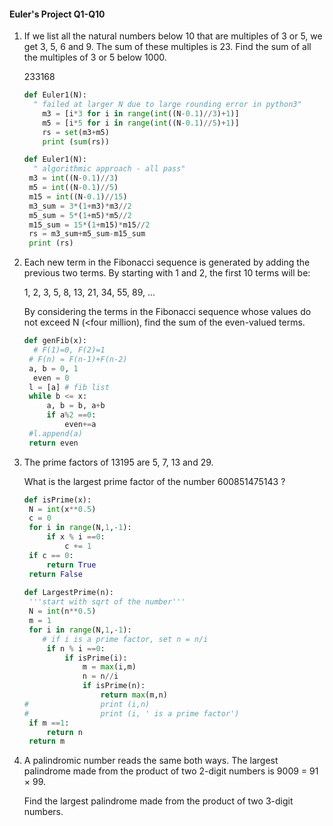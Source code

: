 #### Euler's Project Q1-Q10

1. If we list all the natural numbers below 10 that are multiples of 3 or 5, we get 3, 5, 6 and 9. The sum of these multiples is 23. Find the sum of all the multiples of 3 or 5 below 1000.

   233168

   ```python
   def Euler1(N):
     " failed at larger N due to large rounding error in python3"
       m3 = [i*3 for i in range(int((N-0.1)//3)+1)]
       m5 = [i*5 for i in range(int((N-0.1)//5)+1)]
       rs = set(m3+m5)
       print (sum(rs))
   
   def Euler1(N):
     " algorithmic approach - all pass"
   	m3 = int((N-0.1)//3)
   	m5 = int((N-0.1)//5)
   	m15 = int((N-0.1)//15)
   	m3_sum = 3*(1+m3)*m3//2
   	m5_sum = 5*(1+m5)*m5//2
   	m15_sum = 15*(1+m15)*m15//2
   	rs = m3_sum+m5_sum-m15_sum
   	print (rs)
   ```

2. Each new term in the Fibonacci sequence is generated by adding the previous two terms. By starting with 1 and 2, the first 10 terms will be:

   1, 2, 3, 5, 8, 13, 21, 34, 55, 89, ...

   By considering the terms in the Fibonacci sequence whose values do not exceed N (<four million), find the sum of the even-valued terms.

   ```python
   def genFib(x):
     # F(1)=0, F(2)=1
   	# F(n) = F(n-1)+F(n-2) 
   	a, b = 0, 1
     even = 0
   	l = [a] # fib list
   	while b <= x:
   		a, b = b, a+b
   		if a%2 ==0:
   			even+=a
   	#l.append(a)
   	return even
   ```

   

3. The prime factors of 13195 are 5, 7, 13 and 29.

   What is the largest prime factor of the number 600851475143 ?

   ```python
   def isPrime(x):
   	N = int(x**0.5)
   	c = 0
   	for i in range(N,1,-1):
   		if x % i ==0:
   			c += 1
   	if c == 0:
   		return True
   	return False	
   			
   def LargestPrime(n):
   	'''start with sqrt of the number'''
   	N = int(n**0.5)
   	m = 1
   	for i in range(N,1,-1):
       # if i is a prime factor, set n = n/i
   		if n % i ==0: 
   			if isPrime(i):
   				m = max(i,m)
   				n = n//i
   				if isPrime(n):
   					return max(m,n)
   #				print (i,n)
   #				print (i, ' is a prime factor')
   	if m ==1: 
   		return n
   	return m
   ```

   

4. A palindromic number reads the same both ways. The largest palindrome made from the product of two 2-digit numbers is 9009 = 91 × 99.

   Find the largest palindrome made from the product of two 3-digit numbers.

